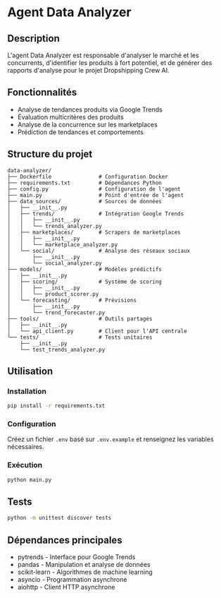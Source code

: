 # Agent Data Analyzer

## Description

L'agent Data Analyzer est responsable d'analyser le marché et les concurrents, d'identifier les produits à fort potentiel, et de générer des rapports d'analyse pour le projet Dropshipping Crew AI.

## Fonctionnalités

- Analyse de tendances produits via Google Trends
- Évaluation multicritères des produits
- Analyse de la concurrence sur les marketplaces
- Prédiction de tendances et comportements

## Structure du projet

```
data-analyzer/
├── Dockerfile               # Configuration Docker
├── requirements.txt         # Dépendances Python
├── config.py                # Configuration de l'agent
├── main.py                  # Point d'entrée de l'agent
├── data_sources/            # Sources de données
│   ├── __init__.py
│   ├── trends/              # Intégration Google Trends
│   │   ├── __init__.py
│   │   └── trends_analyzer.py
│   ├── marketplaces/        # Scrapers de marketplaces
│   │   ├── __init__.py
│   │   └── marketplace_analyzer.py
│   └── social/              # Analyse des réseaux sociaux
│       ├── __init__.py
│       └── social_analyzer.py
├── models/                  # Modèles prédictifs
│   ├── __init__.py
│   ├── scoring/             # Système de scoring
│   │   ├── __init__.py
│   │   └── product_scorer.py
│   └── forecasting/         # Prévisions
│       ├── __init__.py
│       └── trend_forecaster.py
├── tools/                   # Outils partagés
│   ├── __init__.py
│   └── api_client.py        # Client pour l'API centrale
└── tests/                   # Tests unitaires
    ├── __init__.py
    └── test_trends_analyzer.py
```

## Utilisation

### Installation

```bash
pip install -r requirements.txt
```

### Configuration

Créez un fichier `.env` basé sur `.env.example` et renseignez les variables nécessaires.

### Exécution

```bash
python main.py
```

## Tests

```bash
python -m unittest discover tests
```

## Dépendances principales

- pytrends - Interface pour Google Trends
- pandas - Manipulation et analyse de données
- scikit-learn - Algorithmes de machine learning
- asyncio - Programmation asynchrone
- aiohttp - Client HTTP asynchrone
